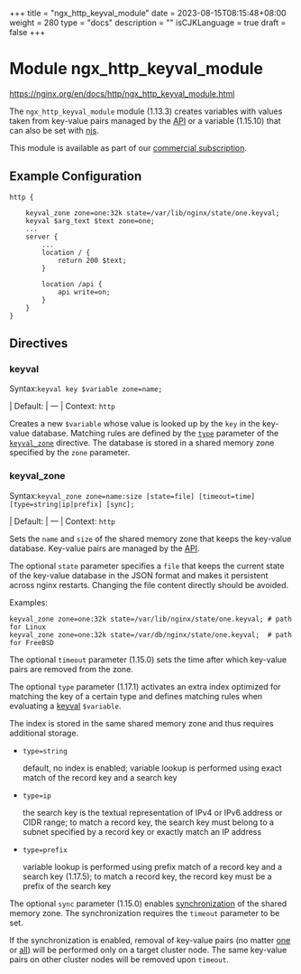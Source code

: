 +++
title = "ngx_http_keyval_module"
date = 2023-08-15T08:15:48+08:00
weight = 280
type = "docs"
description = ""
isCJKLanguage = true
draft = false
+++

# Module ngx_http_keyval_module

https://nginx.org/en/docs/http/ngx_http_keyval_module.html



The `ngx_http_keyval_module` module (1.13.3) creates variables with values taken from key-value pairs managed by the [API](https://nginx.org/en/docs/http/ngx_http_api_module.html#http_keyvals_) or a variable (1.15.10) that can also be set with [njs](https://github.com/nginx/njs-examples/#logging-the-number-of-requests-per-client-http-logging-num-requests).



This module is available as part of our [commercial subscription](http://nginx.com/products/).





## Example Configuration



```
http {

    keyval_zone zone=one:32k state=/var/lib/nginx/state/one.keyval;
    keyval $arg_text $text zone=one;
    ...
    server {
        ...
        location / {
            return 200 $text;
        }

        location /api {
            api write=on;
        }
    }
}
```





## Directives



### keyval

  Syntax:`keyval key $variable zone=name;`

| Default: | —                                 |
  Context: `http`


Creates a new `$variable` whose value is looked up by the `key` in the key-value database. Matching rules are defined by the [`type`](https://nginx.org/en/docs/http/ngx_http_keyval_module.html#keyval_type) parameter of the [`keyval_zone`](https://nginx.org/en/docs/http/ngx_http_keyval_module.html#keyval_zone) directive. The database is stored in a shared memory zone specified by the `zone` parameter.



### keyval_zone

  Syntax:`keyval_zone zone=name:size [state=file] [timeout=time] [type=string|ip|prefix] [sync];`

| Default: | —                                                            |
  Context: `http`


Sets the `name` and `size` of the shared memory zone that keeps the key-value database. Key-value pairs are managed by the [API](https://nginx.org/en/docs/http/ngx_http_api_module.html#http_keyvals_).



The optional `state` parameter specifies a `file` that keeps the current state of the key-value database in the JSON format and makes it persistent across nginx restarts. Changing the file content directly should be avoided.

Examples:

```
keyval_zone zone=one:32k state=/var/lib/nginx/state/one.keyval; # path for Linux
keyval_zone zone=one:32k state=/var/db/nginx/state/one.keyval;  # path for FreeBSD
```





The optional `timeout` parameter (1.15.0) sets the time after which key-value pairs are removed from the zone.



The optional `type` parameter (1.17.1) activates an extra index optimized for matching the key of a certain type and defines matching rules when evaluating a [keyval](https://nginx.org/en/docs/http/ngx_http_keyval_module.html#keyval) `$variable`.

The index is stored in the same shared memory zone and thus requires additional storage.



- `type=string`

  default, no index is enabled; variable lookup is performed using exact match of the record key and a search key

- `type=ip`

  the search key is the textual representation of IPv4 or IPv6 address or CIDR range; to match a record key, the search key must belong to a subnet specified by a record key or exactly match an IP address

- `type=prefix`

  variable lookup is performed using prefix match of a record key and a search key (1.17.5); to match a record key, the record key must be a prefix of the search key





The optional `sync` parameter (1.15.0) enables [synchronization](https://nginx.org/en/docs/stream/ngx_stream_zone_sync_module.html#zone_sync) of the shared memory zone. The synchronization requires the `timeout` parameter to be set.

If the synchronization is enabled, removal of key-value pairs (no matter [one](https://nginx.org/en/docs/http/ngx_http_api_module.html#patchHttpKeyvalZoneKeyValue) or [all](https://nginx.org/en/docs/http/ngx_http_api_module.html#deleteHttpKeyvalZoneData)) will be performed only on a target cluster node. The same key-value pairs on other cluster nodes will be removed upon `timeout`.